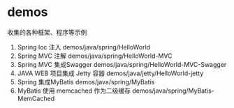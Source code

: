 # demos
收集的各种框架、程序等示例

1. Spring Ioc 注入 demos/java/spring/HelloWorld
2. Spring MVC 注解 demos/java/spring/HelloWorld-MVC
3. Spring MVC 集成Swagger demos/java/spring/HelloWorld-MVC-Swagger
4. JAVA WEB 项目集成 Jetty 容器  demos/java/jetty/HelloWorld-jetty
5. Spring 集成MyBatis demos/java/spring/MyBatis
6. MyBatis 使用 memcached 作为二级缓存 demos/java/spring/MyBatis-MemCached